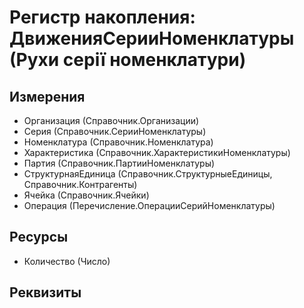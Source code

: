 ﻿# Регистр накопления: ДвиженияСерииНоменклатуры (Рухи серії номенклатури)

## Измерения

- Организация (Справочник.Организации)
- Серия (Справочник.СерииНоменклатуры)
- Номенклатура (Справочник.Номенклатура)
- Характеристика (Справочник.ХарактеристикиНоменклатуры)
- Партия (Справочник.ПартииНоменклатуры)
- СтруктурнаяЕдиница (Справочник.СтруктурныеЕдиницы, Справочник.Контрагенты)
- Ячейка (Справочник.Ячейки)
- Операция (Перечисление.ОперацииСерийНоменклатуры)

## Ресурсы

- Количество (Число)

## Реквизиты


